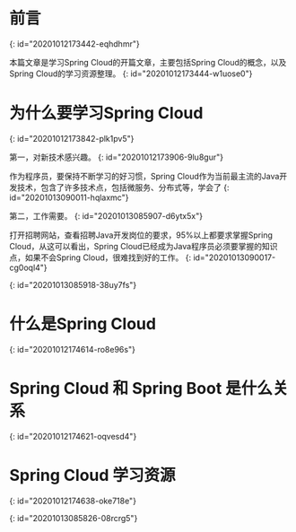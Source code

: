 # 前言
{: id="20201012173442-eqhdhmr"}

本篇文章是学习Spring Cloud的开篇文章，主要包括Spring Cloud的概念，以及Spring Cloud的学习资源整理。
{: id="20201012173444-w1uose0"}

# 为什么要学习Spring Cloud
{: id="20201012173842-plk1pv5"}

第一，对新技术感兴趣。
{: id="20201012173906-9lu8gur"}

作为程序员，要保持不断学习的好习惯，Spring Cloud作为当前最主流的Java开发技术，包含了许多技术点，包括微服务、分布式等，学会了
{: id="20201013090011-hqlaxmc"}

第二，工作需要。
{: id="20201013085907-d6ytx5x"}

打开招聘网站，查看招聘Java开发岗位的要求，95%以上都要求掌握Spring Cloud，从这可以看出，Spring Cloud已经成为Java程序员必须要掌握的知识点，如果不会Spring Cloud，很难找到好的工作。
{: id="20201013090017-cg0oql4"}

{: id="20201013085918-38uy7fs"}

# 什么是Spring Cloud
{: id="20201012174614-ro8e96s"}

# Spring Cloud 和 Spring Boot 是什么关系
{: id="20201012174621-oqvesd4"}

# Spring Cloud 学习资源
{: id="20201012174638-oke718e"}

{: id="20201013085826-08rcrg5"}
